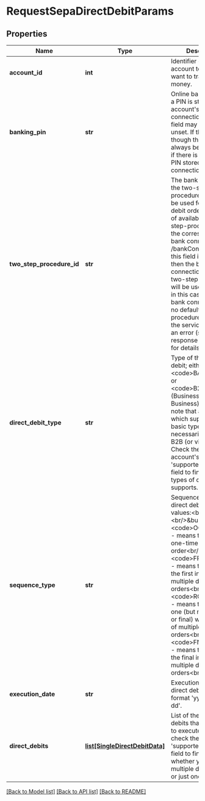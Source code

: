 # RequestSepaDirectDebitParams

## Properties
Name | Type | Description | Notes
------------ | ------------- | ------------- | -------------
**account_id** | **int** | Identifier of the bank account to which you want to transfer the money. | 
**banking_pin** | **str** | Online banking PIN. If a PIN is stored in the account&#39;s bank connection, then this field may remain unset. If the field is set though then it will always be used (even if there is some other PIN stored in the bank connection). | [optional] 
**two_step_procedure_id** | **str** | The bank-given ID of the two-step-procedure that should be used for the direct debit order. For a list of available two-step-procedures, see the corresponding bank connection (GET /bankConnections). If this field is not set, then the bank connection&#39;s default two-step procedure will be used. Note that in this case, when the bank connection has no default two-step procedure set, then the service will return an error (see response messages for details). | [optional] 
**direct_debit_type** | **str** | Type of the direct debit; either &lt;code&gt;BASIC&lt;/code&gt; or &lt;code&gt;B2B&lt;/code&gt; (Business-To-Business). Please note that an account which supports the basic type must not necessarily support B2B (or vice versa). Check the source account&#39;s &#39;supportedOrders&#39; field to find out which types of direct debit it supports.&lt;br/&gt;&lt;br/&gt; | 
**sequence_type** | **str** | Sequence type of the direct debit. Possible values:&lt;br/&gt;&lt;br/&gt;&amp;bull; &lt;code&gt;OOFF&lt;/code&gt; - means that this is a one-time direct debit order&lt;br/&gt;&amp;bull; &lt;code&gt;FRST&lt;/code&gt; - means that this is the first in a row of multiple direct debit orders&lt;br/&gt;&amp;bull; &lt;code&gt;RCUR&lt;/code&gt; - means that this is one (but not the first or final) within a row of multiple direct debit orders&lt;br/&gt;&amp;bull; &lt;code&gt;FNAL&lt;/code&gt; - means that this is the final in a row of multiple direct debit orders&lt;br/&gt;&lt;br/&gt; | 
**execution_date** | **str** | Execution date for the direct debit(s), in the format &#39;yyyy-MM-dd&#39;. | 
**direct_debits** | [**list[SingleDirectDebitData]**](SingleDirectDebitData.md) | List of the direct debits that you want to execute. Please check the account&#39;s &#39;supportedOrders&#39; field to find out whether you can pass multiple direct debits or just one. | 

[[Back to Model list]](../README.md#documentation-for-models) [[Back to API list]](../README.md#documentation-for-api-endpoints) [[Back to README]](../README.md)


